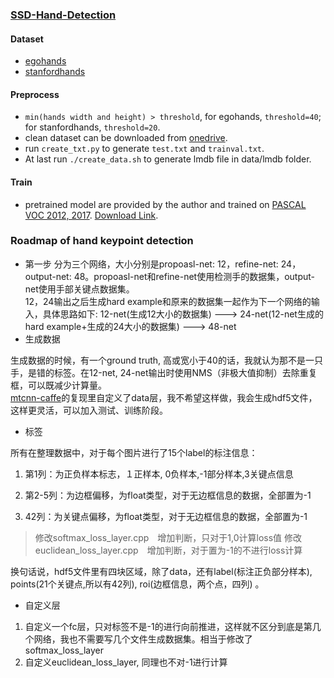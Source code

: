 ### [SSD-Hand-Detection](https://github.com/weiliu89/caffe/tree/ssd)
#### Dataset
* [egohands](http://vision.soic.indiana.edu/projects/egohands/)
* [stanfordhands](http://www.robots.ox.ac.uk/~vgg/data/hands/)

#### Preprocess
* `min(hands width and height) > threshold`, for egohands, `threshold=40`; for stanfordhands, `threshold=20`.
* clean dataset can be downloaded from [onedrive]().
* run `create_txt.py` to generate `test.txt` and `trainval.txt`.
* At last run `./create_data.sh` to generate lmdb file in data/lmdb folder.

#### Train
* pretrained model are provided by the author and trained on [PASCAL VOC 2012, 2017](http://host.robots.ox.ac.uk/pascal/VOC/). [Download Link]().


### Roadmap of hand keypoint detection
* 第一步
分为三个网络，大小分别是propoasl-net: 12，refine-net: 24，output-net: 48。propoasl-net和refine-net使用检测手的数据集，output-net使用手部关键点数据集。   
12，24输出之后生成hard example和原来的数据集一起作为下一个网络的输入，具体思路如下:
12-net(生成12大小的数据集) ---> 24-net(12-net生成的hard example+生成的24大小的数据集) ---> 48-net
* 生成数据

生成数据的时候，有一个ground truth, 高或宽小于40的话，我就认为那不是一只手，是错的标签。在12-net, 24-net输出时使用NMS（非极大值抑制）去除重复框，可以既减少计算量。  
[mtcnn-caffe](https://github.com/CongWeilin/mtcnn-caffe)的复现里自定义了data层，我不希望这样做，我会生成hdf5文件，这样更灵活，可以加入测试、训练阶段。 

* 标签

所有在整理数据中，对于每个图片进行了15个label的标注信息：    

1. 第1列：为正负样本标志，１正样本, 0负样本,-1部分样本,3关键点信息

2. 第2-5列：为边框偏移，为float类型，对于无边框信息的数据，全部置为-1

3. 42列：为关键点偏移，为float类型，对于无边框信息的数据，全部置为-1    
 

> 修改softmax_loss_layer.cpp　增加判断，只对于1,0计算loss值
修改euclidean_loss_layer.cpp　增加判断，对于置为-1的不进行loss计算

换句话说，hdf5文件里有四块区域，除了data，还有label(标注正负部分样本), points(21个关键点,所以有42列), roi(边框信息，两个点，四列) 。

* 自定义层
1. 自定义一个fc层，只对标签不是-1的进行向前推进，这样就不区分到底是第几个网络，我也不需要写几个文件生成数据集。相当于修改了softmax_loss_layer
2. 自定义euclidean_loss_layer, 同理也不对-1进行计算